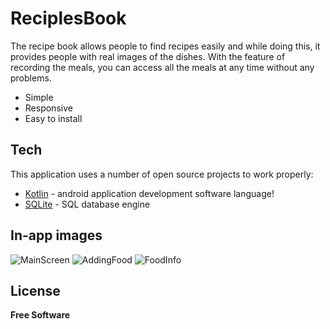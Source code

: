 # ReciplesBook


The recipe book allows people to find recipes easily and while doing this, it provides people with real images of the dishes. With the feature of recording the meals, you can access all the meals at any time without any problems.

- Simple
- Responsive
- Easy to install

## Tech

This application uses a number of open source projects to work properly:

- [Kotlin] - android application development software language!
- [SQLite] - SQL database engine


## In-app images

![MainScreen](https://user-images.githubusercontent.com/109507959/180421152-55e3f17e-350e-4cd2-b687-69719fdeb1f1.PNG)
![AddingFood](https://user-images.githubusercontent.com/109507959/180421166-f3af2307-7fbe-427c-8097-4f0c8475a6f6.PNG)
![FoodInfo](https://user-images.githubusercontent.com/109507959/180421175-5248c1c8-f2c1-4a06-b56e-3fa54e0bebff.PNG)



## License


**Free Software**


   [Kotlin]: <https://kotlinlang.org/>
   [SQLite]: <https://sqlite.org/index.html>
